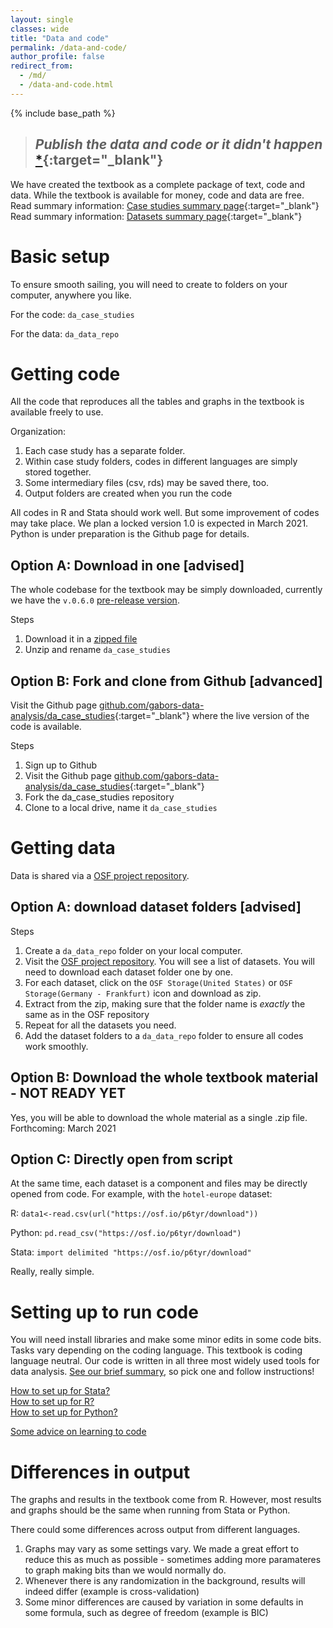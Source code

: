 ```yaml
---
layout: single
classes: wide
title: "Data and code"
permalink: /data-and-code/
author_profile: false
redirect_from:
  - /md/
  - /data-and-code.html
---
```



{% include base_path %}

>## *Publish the data and code or it didn't happen* [*](http://freerangestats.info/blog/2020/05/30/implausible-health-data-firm){:target="_blank"}   


We have created the textbook as a complete package of text, code and data. While the textbook is available for money, code and data are free. 
Read summary information: [Case studies summary page](/casestudies){:target="_blank"}   
Read summary information: [Datasets summary page](/datasets){:target="_blank"} 



# Basic setup
To ensure smooth sailing, you will need to create to folders on your computer, anywhere you like.  

For the code: `da_case_studies` 

For the data: `da_data_repo` 


# Getting code

All the code that reproduces all the tables and graphs in the textbook is available freely to use. 

Organization:
1. Each case study has a separate folder.
2. Within case study folders, codes in different languages are simply stored together.
3. Some intermediary files (csv, rds) may be saved there, too.
4. Output folders are created when you run the code


All codes in R and Stata should work well. But some improvement of codes may take place. We plan a locked version 1.0 is expected in March 2021.   
Python is under preparation is the Github page for details.


## Option A: Download in one [advised]

The whole codebase for the textbook may be simply downloaded, currently we have the  `v.0.6.0`  [pre-release version](https://github.com/gabors-data-analysis/da_case_studies/releases/tag/v0.6.0).  

Steps
1. Download it in a  [ zipped file](https://github.com/gabors-data-analysis/da_case_studies/archive/v0.6.0.zip)
2. Unzip and rename `da_case_studies`  



## Option B: Fork and clone from Github [advanced]
Visit the Github page [github.com/gabors-data-analysis/da_case_studies](https://github.com/gabors-data-analysis/da_case_studies){:target="_blank"} where the live version of the code is available. 

Steps
1. Sign up to Github
2. Visit the Github page [github.com/gabors-data-analysis/da_case_studies](https://github.com/gabors-data-analysis/da_case_studies){:target="_blank"}
3. Fork the da_case_studies repository 
4. Clone to a local drive, name it `da_case_studies` 


# Getting data
Data is shared via a [OSF project repository](https://osf.io/7epdj/). 

## Option A: download dataset folders [advised]

Steps
1. Create a  `da_data_repo` folder on your local computer. 
2. Visit the [OSF project repository](https://osf.io/7epdj/). You will see a list of datasets. You will need to download each dataset folder one by one. 
3. For each dataset, click on the `OSF Storage(United States)` or `OSF Storage(Germany - Frankfurt)` icon and download as zip.
4. Extract from the zip, making sure that the folder name is *exactly* the same as in the OSF repository
5. Repeat for all the datasets you need. 
6. Add the dataset folders to a  `da_data_repo` folder to ensure all codes work smoothly.


## Option B: Download the whole textbook material - NOT READY YET
Yes, you will be able to download the whole material as a single .zip file. 
Forthcoming: March 2021


## Option C: Directly open from script
At the same time, each dataset is a component and files may be directly opened from code. For example, with the `hotel-europe` dataset: 

R: `data1<-read.csv(url("https://osf.io/p6tyr/download")) `

Python: `pd.read_csv("https://osf.io/p6tyr/download") `

Stata: `import delimited "https://osf.io/p6tyr/download" `

Really, really simple. 


# Setting up to run code
You will need install libraries and make some minor edits in some code bits. Tasks vary depending on the coding language. This textbook is coding language neutral. Our code is written in all three most widely used tools for data analysis. [See our brief summary](/languages/), so pick one and follow instructions!

[How to set up for Stata?](/howto-stata/)  
[How to set up for R?](/howto-r/)  
[How to set up for Python?](/howto-python/)  


[Some advice on learning to code](/code-learn/)  


# Differences in output
The graphs and results in the textbook come from R. However, most results and graphs should be the same when running from Stata or Python.

There could some differences across output from different languages.
1. Graphs may vary as some settings vary. We made a great effort to reduce this as much as possible - sometimes adding more paramateres to graph making bits than we would normally do. 
2. Whenever there is any randomization in the background, results will indeed differ (example is cross-validation)
3. Some minor differences are caused by variation in some defaults in some formula, such as degree of freedom (example is BIC)





